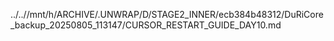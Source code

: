 ../..//mnt/h/ARCHIVE/.UNWRAP/D/STAGE2_INNER/ecb384b48312/DuRiCore_backup_20250805_113147/CURSOR_RESTART_GUIDE_DAY10.md